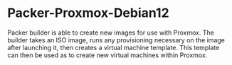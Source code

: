 # Packer-Proxmox-Debian12
Packer builder is able to create new images for use with Proxmox. The builder takes an ISO image, runs any provisioning necessary on the image after launching it, then creates a virtual machine template. This template can then be used as to create new virtual machines within Proxmox.

